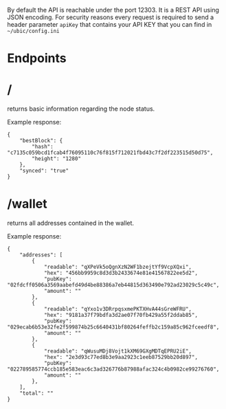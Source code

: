 By default the API is reachable under the port 12303. It is a REST API using JSON encoding.
For security reasons every request is required to send a header parameter ```apiKey``` that contains your API KEY that you can find in ```~/ubic/config.ini```

Endpoints
===

/
===
returns basic information regarding the node status.

Example response:
```
{
    "bestBlock": {
        "hash": "c7135c059bcd1fcab4f76095110c76f815f712021fbd43c7f2df223515d50d75",
        "height": "1280"
    },
    "synced": "true"
}
```

/wallet
===
returns all addresses contained in the wallet.

Example response:
```
{
    "addresses": [
        {
            "readable": "qXPeVk5oQgnXzN2WF1bzejtYf9VcpXQxi",
            "hex": "456bb9959c8d3d3b2433674e81e41567822ee5d2",
            "pubKey": "02fdcff0506a3569aabefd49d4be88386a7eb44815d363490e792ad23029c5c49c",
            "amount": ""
        },
        {
            "readable": "qYxo1v3DRrpqsxmePKTXHvA44sGreWFRU",
            "hex": "9181a37f79bdfa3d2ae07f70fb429a55f2ddab85",
            "pubKey": "029ecab6b53e32fe2f599874b25c6640431bf80264feffb2c159a85c962fceedf8",
            "amount": ""
        },
        {
            "readable": "qWusuMDj8Vojt1kXM69GXgMDTqEPRU2iE",
            "hex": "2e3d93c77ed8b3e9aa2923c1eeb87529bb20d897",
            "pubKey": "022789585774ccb185e583eac6c3ad326776b87988afac324c4b0982ce99276760",
            "amount": ""
        },
    ],
    "total": ""
}
```
